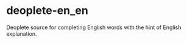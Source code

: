 # deoplete-en_en
Deoplete source for completing English words with the hint of English explanation.
